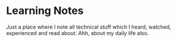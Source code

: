 # Learning Notes
Just a place where I note all technical stuff which I heard, watched, experienced and read about. Ahh, about my daily life also.
